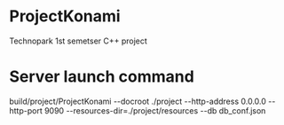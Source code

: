 # ProjectKonami
Technopark 1st semetser C++ project

# Server launch command
build/project/ProjectKonami --docroot ./project --http-address 0.0.0.0 --http-port 9090 --resources-dir=./project/resources --db db_conf.json 
